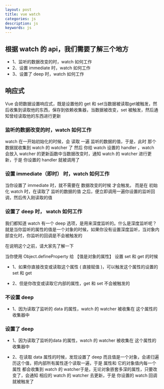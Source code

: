 ```yaml
---
layout: post
title: vue watch
categories: js
description: js
keywords: js
---
```


## 根据 watch 的 api，我们需要了解三个地方

+ 1、监听的数据改变的时，watch 如何工作
+ 2、设置 immediate 时，watch 如何工作
+ 3、设置了 deep 时，watch 如何工作

## 响应式 
Vue 会把数据设置响应式，既是设置他的 get 和 set当数据被读取get被触发，然后收集到读取他的东西，保存到依赖收集器，当数据被改变，set 被触发，然后通知曾经读取他的东西进行更新


### 监听的数据改变的时，watch 如何工作
watch 在一开始初始化的时候，会 读取 一遍 监听的数据的值，于是，此时 那个数据就收集到 watch 的 watcher 了
然后 你给 watch 设置的 handler ，watch 会放入 watcher 的更新函数中当数据改变时，通知 watch 的 watcher 进行更新，于是 你设置的 handler 就被调用了

### 设置 immediate（即时） 时，watch 如何工作

当你设置了 immediate 时，就不需要在 数据改变的时候 才会触发。
而是在 初始化 watch 时，在读取了 监听的数据的值 之后，便立即调用一遍你设置的监听回调，然后传入刚读取的值

### 设置了 deep 时， watch 如何工作

我们都知道 watch 有一个 deep 选项，是用来深度监听的。什么是深度监听呢？就是当你监听的属性的值是一个对象的时候，如果你没有设置深度监听，当对象内部变化时，你监听的回调是不会被触发的

在说明这个之前，请大家先了解一下

当你使用 Object.defineProperty 给 【值是对象的属性】 设置 set 和 get 的时候

+ 1、如果你直接改变或读取这个属性 ( 直接赋值 )，可以触发这个属性的设置的 set 和 get

+ 2、但是你改变或读取它内部的属性，get 和 set 不会被触发的

### 不设置 deep
+ 1、因为读取了监听的 data 的属性，watch 的 watcher 被收集在 这个属性的 收集器中

### 设置了 deep
+ 1、因为读取了监听的data 的属性，watch 的 watcher 被收集在 这个属性的 收集器中

+ 2、在读取 data 属性的时候，发现设置了 deep 而且值是一个对象，会递归遍历这个值，把内部所有属性逐个读取一遍，于是 属性和 它的对象值内每一个属性 都会收集到 watch 的 watcher于是，无论对象嵌套多深的属性，只要改变了，会通知 相应的 watch 的 watcher 去更新，于是 你设置的 watch 回调就被触发了




